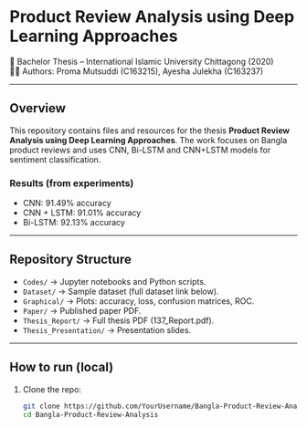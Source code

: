 # Product Review Analysis using Deep Learning Approaches  
📌 Bachelor Thesis – International Islamic University Chittagong (2020)  
👩‍🎓 Authors: Proma Mutsuddi (C163215), Ayesha Julekha (C163237)

---

## Overview
This repository contains files and resources for the thesis **Product Review Analysis using Deep Learning Approaches**. The work focuses on Bangla product reviews and uses CNN, Bi-LSTM and CNN+LSTM models for sentiment classification.

### Results (from experiments)
- CNN: 91.49% accuracy  
- CNN + LSTM: 91.01% accuracy  
- Bi-LSTM: 92.13% accuracy

---

## Repository Structure
- `Codes/` → Jupyter notebooks and Python scripts.  
- `Dataset/` → Sample dataset (full dataset link below).  
- `Graphical/` → Plots: accuracy, loss, confusion matrices, ROC.  
- `Paper/` → Published paper PDF.  
- `Thesis_Report/` → Full thesis PDF (137_Report.pdf).  
- `Thesis_Presentation/` → Presentation slides.

---

## How to run (local)
1. Clone the repo:
   ```bash
   git clone https://github.com/YourUsername/Bangla-Product-Review-Analysis.git
   cd Bangla-Product-Review-Analysis


